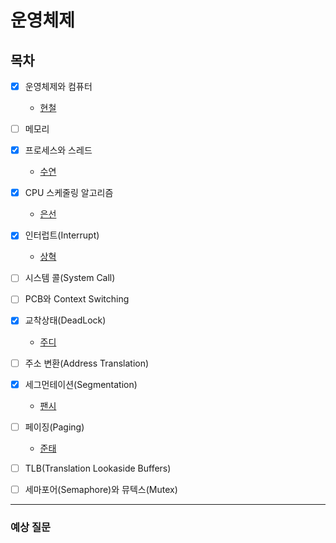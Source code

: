# 운영체제

## 목차

* [x] 운영체제와 컴퓨터

    * [현철](https://github.com/Fancy96/2023-CS-Study/blob/main/OS/%EC%9A%B4%EC%98%81%EC%B2%B4%EC%A0%9C%EC%99%80%20%EC%BB%B4%ED%93%A8%ED%84%B0%200a77706d66474e7988416eb7204dc669.md)

* [ ] 메모리

* [x] 프로세스와 스레드

    * [수연](https://github.com/Fancy96/2023-CS-Study/blob/main/OS/process_thread.md)

* [x] CPU 스케줄링 알고리즘

    * [은선](https://github.com/Fancy96/2023-CS-Study/blob/main/OS/CPU_Scheduling_and_Algorithm.md)

* [x] 인터럽트(Interrupt)

    * [상혁](https://github.com/Fancy96/2023-CS-Study/blob/main/OS/os-interrupt.md)

* [ ] 시스템 콜(System Call)

* [ ] PCB와 Context Switching

* [x] 교착상태(DeadLock)

    * [주디](https://github.com/Fancy96/2023-CS-Study/blob/main/OS/DeadLock.md)

* [ ] 주소 변환(Address Translation)

* [x] 세그먼테이션(Segmentation)

    * [팬시](https://github.com/Fancy96/CS_Study/blob/main/OS/os_segmentation.md)

* [ ] 페이징(Paging)

    * [준태](https://github.com/Fancy96/2023-CS-Study/blob/main/OS/virtual_memory_%26_demand_paging.md)

* [ ] TLB(Translation Lookaside Buffers)

* [ ] 세마포어(Semaphore)와 뮤텍스(Mutex)


---

### 예상 질문
